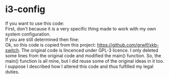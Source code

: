 # i3-config
If you want to use this code:<br>
First, don't because it is a very specific thing made to work with my own system configuration.<br>
If you are still determined then fine:<br>
Ok, so this code is copied from this project: https://github.com/grwlf/xkb-switch. The original code is lincenced under GPL-3 licence. I only deleted some lines from the original code and modified the main() function. So, the main() function is all mine, but I did reuse some of the original ideas in it too. I suppose I described how I altered this code and thus fulfilled my legal duties.
